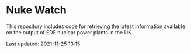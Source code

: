 # Nuke Watch

This repository includes code for retrieving the latest information available on the output of EDF nuclear power plants in the UK.

Last updated: 2021-11-25 13:15